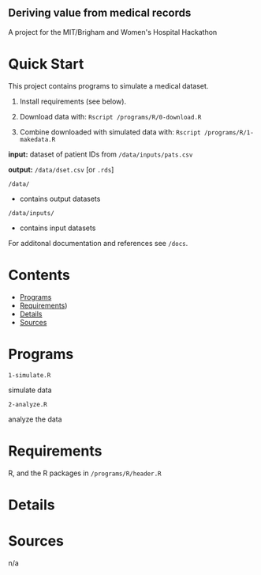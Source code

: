 ## Deriving value from medical records
A project for the MIT/Brigham and Women's Hospital Hackathon


Quick Start
===============================================================================
This project contains programs to simulate a medical dataset.

1. Install requirements (see below).

2. Download data with:
`Rscript /programs/R/0-download.R`

3. Combine downloaded with simulated data with:
`Rscript /programs/R/1-makedata.R`


**input:** dataset of patient IDs from `/data/inputs/pats.csv`

**output:** `/data/dset.csv` [or `.rds`]



`/data/`

* contains output datasets

`/data/inputs/` 

* contains input datasets

For additonal documentation and references see `/docs`.




Contents
===============================================================================
* [Programs](#programs)
* [Requirements](#requirements))
* [Details](#details)
* [Sources](#sources)


Programs
===============================================================================
`1-simulate.R`

simulate data


`2-analyze.R`

analyze the data



Requirements
===============================================================================
R, and the R packages in `/programs/R/header.R`



Details
===============================================================================

Sources 
===============================================================================
n/a
